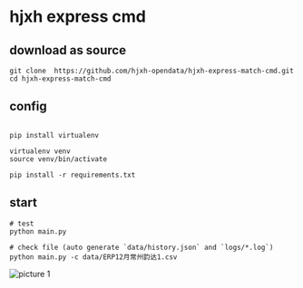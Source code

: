 # hjxh express cmd

## download as source

```shell
git clone  https://github.com/hjxh-opendata/hjxh-express-match-cmd.git
cd hjxh-express-match-cmd
```

## config

```shell

pip install virtualenv

virtualenv venv
source venv/bin/activate

pip install -r requirements.txt
```

## start

```shell
# test
python main.py

# check file (auto generate `data/history.json` and `logs/*.log`)
python main.py -c data/ERP12月常州韵达1.csv
```

![picture 1](https://mark-vue-oss.oss-cn-hangzhou.aliyuncs.com/readme-1645033395420-a7382643440ca5a096c1f3b0e9d12f3949bff9120ca0f9d80c2521e5b2452276.png)  
